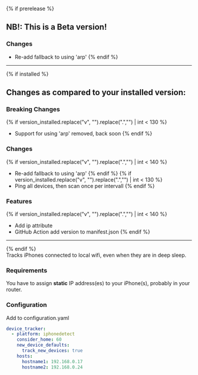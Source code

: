 {% if prerelease %}
## NB!: This is a Beta version!
### Changes
- Re-add fallback to using 'arp'
{% endif %}
---
{% if installed %}
## Changes as compared to your installed version:

### Breaking Changes
{% if version_installed.replace("v", "").replace(".","") | int < 130  %}
- Support for using 'arp' removed, back soon
{% endif %}
### Changes
{% if version_installed.replace("v", "").replace(".","") | int < 140  %}
- Re-add fallback to using 'arp'
{% endif %}
{% if version_installed.replace("v", "").replace(".","") | int < 130  %}
- Ping all devices, then scan once per intervall
{% endif %}

### Features
{% if version_installed.replace("v", "").replace(".","") | int < 140  %}
- Add ip attribute
- GitHub Action add version to manifest.json
{% endif %}
---
{% endif %}  
Tracks iPhones connected to local wifi, even when they are in deep sleep.  

### Requirements
You have to assign <b>static</b> IP address(es) to your iPhone(s), probably in your router.  

### Configuration
Add to configuration.yaml

```yaml
device_tracker:
  - platform: iphonedetect
    consider_home: 60
    new_device_defaults:
      track_new_devices: true
    hosts:
      hostname1: 192.168.0.17
      hostname2: 192.168.0.24
```
